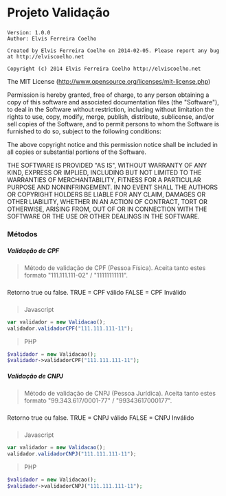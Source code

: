 Projeto Validação
==========

###

    Version: 1.0.0
    Author: Elvis Ferreira Coelho
 
    Created by Elvis Ferreira Coelho on 2014-02-05. Please report any bug at http://elviscoelho.net
    
    Copyright (c) 2014 Elvis Ferreira Coelho http://elviscoelho.net
 
The MIT License (http://www.opensource.org/licenses/mit-license.php)
 
 Permission is hereby granted, free of charge, to any person
 obtaining a copy of this software and associated documentation
 files (the "Software"), to deal in the Software without
 restriction, including without limitation the rights to use,
 copy, modify, merge, publish, distribute, sublicense, and/or sell
 copies of the Software, and to permit persons to whom the
 Software is furnished to do so, subject to the following
 conditions:
 
 The above copyright notice and this permission notice shall be
 included in all copies or substantial portions of the Software.

 THE SOFTWARE IS PROVIDED "AS IS", WITHOUT WARRANTY OF ANY KIND,
 EXPRESS OR IMPLIED, INCLUDING BUT NOT LIMITED TO THE WARRANTIES
 OF MERCHANTABILITY, FITNESS FOR A PARTICULAR PURPOSE AND
 NONINFRINGEMENT. IN NO EVENT SHALL THE AUTHORS OR COPYRIGHT
 HOLDERS BE LIABLE FOR ANY CLAIM, DAMAGES OR OTHER LIABILITY,
 WHETHER IN AN ACTION OF CONTRACT, TORT OR OTHERWISE, ARISING
 FROM, OUT OF OR IN CONNECTION WITH THE SOFTWARE OR THE USE OR
 OTHER DEALINGS IN THE SOFTWARE.

###


### Métodos

##### Validação de CPF #####

> Método de validação de CPF (Pessoa Física). Aceita tanto estes formato "111.111.111-02" / "11111111111".

###
Retorno true ou false.
TRUE = CPF válido
FALSE = CPF Inválido
###

> Javascript

```js
var validador = new Validacao();
validador.validadorCPF("111.111.111-11");
```

> PHP

```php
$validador = new Validacao();
$validador->validadorCPF("111.111.111-11");
```

##### Validação de CNPJ #####

> Método de validação de CNPJ (Pessoa Jurídica). Aceita tanto estes formato "99.343.617/0001-77" / "99343617000177".

###
Retorno true ou false.
TRUE = CNPJ válido
FALSE = CNPJ Inválido
###

> Javascript

```js
var validador = new Validacao();
validador.validadorCNPJ("111.111.111-11");
```

> PHP

```php
$validador = new Validacao();
$validador->validadorCNPJ("111.111.111-11");
```
